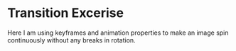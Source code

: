 # Transition Excerise

Here I am using keyframes and animation properties to make an image spin continuously without any breaks in rotation.

